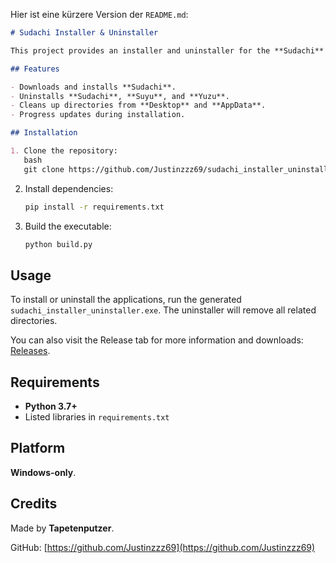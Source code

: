 Hier ist eine kürzere Version der `README.md`:

```markdown
# Sudachi Installer & Uninstaller

This project provides an installer and uninstaller for the **Sudachi** application.

## Features

- Downloads and installs **Sudachi**.
- Uninstalls **Sudachi**, **Suyu**, and **Yuzu**.
- Cleans up directories from **Desktop** and **AppData**.
- Progress updates during installation.

## Installation

1. Clone the repository:
   bash
   git clone https://github.com/Justinzzz69/sudachi_installer_uninstaller.git
   ```

2. Install dependencies:
   ```bash
   pip install -r requirements.txt
   ```

3. Build the executable:
   ```bash
   python build.py
   ```

## Usage

To install or uninstall the applications, run the generated `sudachi_installer_uninstaller.exe`. The uninstaller will remove all related directories. 

You can also visit the Release tab for more information and downloads: [Releases](https://github.com/Justinzzz69/Installer-for-Sudachi/releases/tag/sudachi).

## Requirements

- **Python 3.7+**
- Listed libraries in `requirements.txt`

## Platform

**Windows-only**.

## Credits

Made by **Tapetenputzer**.

GitHub: [https://github.com/Justinzzz69](https://github.com/Justinzzz69)
```

